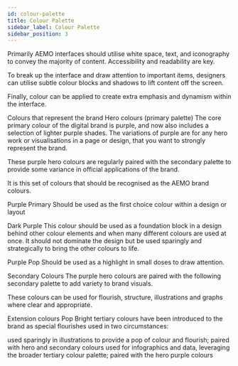 ```yaml
---
id: colour-palette
title: Colour Palette
sidebar_label: Colour Palette
sidebar_position: 3
---
```


Primarily AEMO interfaces should utilise white space, text, and iconography to convey the majority of content. Accessibility and readability are key.

To break up the interface and draw attention to important items, designers can utilise subtle colour blocks and shadows to lift content off the screen.

Finally, colour can be applied to create extra emphasis and dynamism within the interface.

Colours that represent the brand
Hero colours (primary palette)
The core primary colour of the digital brand is purple, and now also includes a selection of lighter purple shades. The variations of purple are for any hero work or visualisations in a page or design, that you want to strongly represent the brand.

These purple hero colours are regularly paired with the secondary palette to provide some variance in official applications of the brand.

It is this set of colours that should be recognised as the AEMO brand colours.


Purple Primary
Should be used as the first choice colour within a design or layout

Dark Purple
This colour should be used as a foundation block in a design behind other colour elements and when many different colours are used at once. It should not dominate the design but be used sparingly and strategically to bring the other colours to life.

Purple Pop
Should be used as a highlight in small doses to draw attention. 

Secondary Colours
The purple hero colours are paired with the following secondary palette to add variety to brand visuals. 

These colours can be used for flourish, structure, illustrations and graphs where clear and appropriate.


Extension colours
Pop
Bright tertiary colours have been introduced to the brand as special flourishes used in two circumstances:

used sparingly in illustrations to provide a pop of colour and flourish; paired with hero and secondary colours
used for infographics and data, leveraging the broader tertiary colour palette; paired with the hero purple colours 